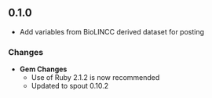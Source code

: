 ## 0.1.0

- Add variables from BioLINCC derived dataset for posting

### Changes
- **Gem Changes**
  - Use of Ruby 2.1.2 is now recommended
  - Updated to spout 0.10.2
